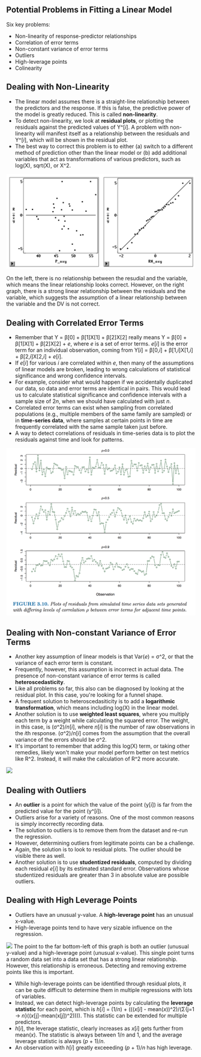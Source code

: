 ## Potential Problems in Fitting a Linear Model

Six key problems:

* Non-linearity of response-predictor relationships
* Correlation of error terms
* Non-constant variance of error terms
* Outliers
* High-leverage points
* Colinearity


## Dealing with Non-Linearity

* The linear model assumes there is a straight-line relationship between the predictors and the response.  If this is false, the predictive power of the model is greatly reduced.  This is called **non-linearity**.
* To detect non-linearity, we look at **residual plots**, or plotting the residuals against the predicted values of Y^[*i*].  A problem with non-linearity will manifest itself as a relationship between the residuals and Y^[*i*], which will be shown in the residual plot.
* The best way to correct this problem is to either (a) switch to a different method of prediction other than the linear model or (b) add additional variables that act as transformations of various predictors, such as log(X), sqrt(X), or X^2.

![](../images/residual-plots.png)

On the left, there is no relationship between the resudial and the variable, which means the linear relationship looks correct.  However, on the right graph, there is a strong linear relationship between the residuals and the variable, which suggests the assumption of a linear relationship between the variable and the DV is not correct.


## Dealing with Correlated Error Terms

* Remember that Y = β[0] + β[1]X[1] + β[2]X[2] really means Y = β[0] + β[1]X[1] + β[2]X[2] + *e*, where *e* is a set of error terms.  *e*[*i*] is the error term for an individual observation, coming from Y[*i*] = β[0,*i*] + β[1,*i*]X[1,*i*] + β[2,*i*]X[2,*i*] + *e*[*i*].
* If *e*[*i*] for various *i* are correlated within *e*, then many of the assumptions of linear models are broken, leading to wrong calculations of statistical significance and wrong confidence intervals.
* For example, consider what would happen if we accidentally duplicated our data, so data and error terms are identical in pairs.  This would lead us to calculate statistical significance and confidence intervals with a sample size of 2*n*, when we should have calculated with just *n*.
* Correlated error terms can exist when sampling from correlated populations (e.g., multiple members of the same family are sampled) or in **time-series data**, where samples at certain points in time are frequently correlated with the same sample taken just before.
* A way to detect correlations of residuals in time-series data is to plot the residuals against time and look for patterns.

![](../images/errors-over-time.png)


## Dealing with Non-constant Variance of Error Terms

* Another key assumption of linear models is that Var(*e*) = σ^2, or that the variance of each error term is constant.
* Frequently, however, this assumption is incorrect in actual data.  The presence of non-constant variance of error terms is called **heteroscedasticity**.
* Like all problems so far, this also can be diagnosed by looking at the residual plot.  In this case, you're looking for a funnel shape.
* A frequent solution to heteroscedasiticity is to add a **logarithmic transformation**, which means including log(X) in the linear model.
* Another solution is to use **weighted least squares**, where you multiply each term by a weight while calculating the squared error.  The weight, in this case, is (σ^2)/*n*[*i*], where *n*[*i*] is the number of raw observations in the *i*th response.  (σ^2)/*n*[*i*] comes from the assumption that the overall variance of the errors should be σ^2.
* It's important to remember that adding this log(X) term, or taking other remedies, likely won't make your model perform better on test metrics like R^2.  Instead, it will make the calculation of R^2 more accurate.

![](heteroscedasticity.png)


## Dealing with Outliers

* An **outlier** is a point for which the value of the point (y[*i*]) is far from the predicted value for the point (y^[*i*]).
* Outliers arise for a variety of reasons.  One of the most common reasons is simply incorrectly recording data.
* The solution to outliers is to remove them from the dataset and re-run the regression.
* However, determining outliers from legitimate points can be a challenge.
* Again, the solution is to look to residual plots.  The outlier should be visible there as well.
* Another solution is to use **studentized residuals**, computed by dividing each residual *e*[*i*] by its estimated standard error. Observations whose studentized residuals are greater than 3 in absolute value are possible outliers.


## Dealing with High Leverage Points

* Outliers have an unusual y-value.  A **high-leverage point** has an unusual x-value.
* High-leverage points tend to have very sizable influence on the regression.

![](high-leverage-point.png)
The point to the far bottom-left of this graph is both an outlier (unusual y-value) and a high-leverage point (unusual x-value).  This single point turns a random data set into a data set that has a strong linear relationship.  However, this relationship is erroneous.  Detecting and removing extreme points like this is important.

* While high-leverage points can be identified through residual plots, it can be quite difficult to determine them in multiple regressions with lots of variables.
* Instead, we can detect high-leverage points by calculating the **leverage statistic** for each point, which is *h*[*i*] = (1/*n*) + (((*x*[*i*] - mean(*x*))^2)/(Σ{j=1 -> *n*}((*x*[j]-mean(x[*j*])^2)))).  This statistic can be extended for multiple predictors.
* *h*[*i*], the leverage statistic, clearly increases as *x*[*i*] gets further from mean(*x*).  The statistic is always between 1/*n* and 1, and the average leverage statistic is always (*p* + 1)/*n*.
* An observation with *h*[*i*] greatly exceeeding (*p* + 1)/*n* has high leverage.
